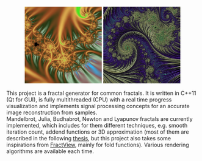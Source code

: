 <p align="center">
  <img src="header1.jpg" width="40%" alt="branching" /> <img src="header2.jpg" width="40%" alt="3d"/>
 </p>
    
This project is a fractal generator for common fractals. It is written in C++11 (Qt for GUI), is fully multithreaded (CPU) with a real time progress visualization and implements signal processing concepts for an accurate image reconstruction from samples.  
Mandelbrot, Julia, Budhabrot, Newton and Lyapunov fractals are currently implemented, which includes for them different techniques, e.g. smooth iteration count, addend functions or 3D approximation (most of them are described in the following [thesis](http://jussiharkonen.com/files/on_fractal_coloring_techniques%28lo-res%29.pdf), but this project also takes some inspirations from [FractView](https://github.com/searles/FractviewAndroid), mainly for fold functions). Various rendering algorithms are available each time.

